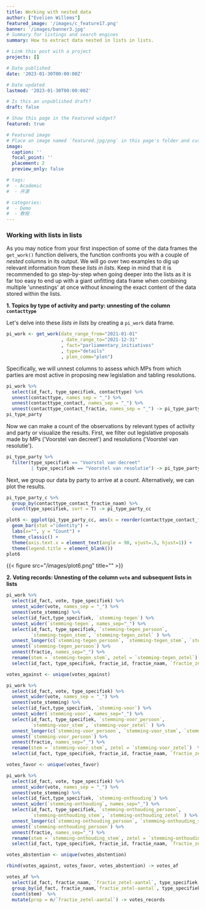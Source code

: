 ```yaml
---
title: Working with nested data
author: ["Evelien Willems"]
featured_image: '/images/c_feature17.png'
banner: '/images/banner3.jpg'
# Summary for listings and search engines
summary: How to extract data nested in lists in lists. 

# Link this post with a project
projects: []

# Date published
date: '2023-01-30T00:00:00Z'

# Date updated
lastmod: '2023-01-30T00:00:00Z'

# Is this an unpublished draft?
draft: false

# Show this page in the Featured widget?
featured: true

# Featured image
# Place an image named `featured.jpg/png` in this page's folder and customize its options here.
image: 
  caption: ''
  focal_point: ''
  placement: 2
  preview_only: false

# tags:
#  - Academic
#  - 开源

# categories:
#  - Demo
#  - 教程
---
```


### Working with lists in lists

As you may notice from your first inspection of some of the data frames the `get_work()` function delivers, the function confronts you with a couple of *nested* columns in its output. We will go over two examples to dig up relevant information from these *lists in lists*. Keep in mind that it is recommended to go step-by-step when going deeper into the lists as it is far too easy to end up with a giant unfitting data frame when combining multiple 'unnestings' at once without knowing the exact content of the data stored within the lists.

**1. Topics by type of activity and party: unnesting of the column `contacttype`**

Let's delve into these *lists in lists* by creating a `pi_work` data frame. 

```r
pi_work <- get_work(date_range_from="2021-01-01"
                    , date_range_to="2021-12-31"
                    , fact="parliamentary_initiatives"
                    , type="details"
                    , plen_comm="plen")
```

Specifically, we will unnest columns to assess which MPs from which parties are most active in proposing new legislation and tabling resolutions.

```r
pi_work %>%
  select(id_fact, type_specifiek, contacttype) %>%
  unnest(contacttype, names_sep = "_") %>%
  unnest(contacttype_contact, names_sep = "_") %>%
  unnest(contacttype_contact_fractie, names_sep = "_") -> pi_type_party
pi_type_party
```

Now we can make a count of the observations by relevant types of activity and party or visualize the results. First, we filter out legislative proposals made by MPs ('Voorstel van decreet') and resolutions ('Voorstel van resolutie').

```r
pi_type_party %>%
  filter(type_specifiek == "Voorstel van decreet" 
         | type_specifiek == "Voorstel van resolutie") -> pi_type_party_c
```

Next, we group our data by party to arrive at a count. Alternatively, we can plot the results. 

```r
pi_type_party_c %>% 
  group_by(contacttype_contact_fractie_naam) %>%
  count(type_specifiek, sort = T) -> pi_type_party_cc
```
```r
plot6 <- ggplot(pi_type_party_cc, aes(x = reorder(contacttype_contact_fractie_naam, -n), y = n, fill = type_specifiek, colour = type_specifiek)) + 
  geom_bar(stat ="identity") +
  labs(x="", y = "Count") + 
  theme_classic() +
  theme(axis.text.x = element_text(angle = 90, vjust=.5, hjust=1)) +
  theme(legend.title = element_blank())
plot6  
```

{{< figure src="/images/plot6.png" title="" >}}

**2. Voting records: Unnesting of the column `vote` and subsequent lists in lists**

```r
pi_work %>%
  select(id_fact, vote, type_specifiek) %>%
  unnest_wider(vote, names_sep = "_") %>%
  unnest(vote_stemming) %>%
  select(id_fact,type_specifiek, `stemming-tegen`) %>%
  unnest_wider(`stemming-tegen`, names_sep="_") %>%
  select(id_fact, type_specifiek, `stemming-tegen_persoon`,
         `stemming-tegen_stem`, `stemming-tegen_zetel` ) %>%
  unnest_longer(c(`stemming-tegen_persoon`, `stemming-tegen_stem`, `stemming-tegen_zetel`)) %>%
  unnest(`stemming-tegen_persoon`) %>%
  unnest(fractie, names_sep="_") %>%
  rename(stem = `stemming-tegen_stem`, zetel = `stemming-tegen_zetel`) %>%
  select(id_fact, type_specifiek, fractie_id, fractie_naam, `fractie_zetel-aantal`, naam, voornaam, stem) -> votes_against

votes_against <- unique(votes_against)

pi_work %>%
  select(id_fact, vote, type_specifiek) %>%
  unnest_wider(vote, names_sep = "_") %>%
  unnest(vote_stemming) %>%
  select(id_fact,type_specifiek, `stemming-voor`) %>%
  unnest_wider(`stemming-voor`, names_sep="_") %>%
  select(id_fact, type_specifiek, `stemming-voor_persoon`,
         `stemming-voor_stem`, `stemming-voor_zetel` ) %>%
  unnest_longer(c(`stemming-voor_persoon`, `stemming-voor_stem`, `stemming-voor_zetel`)) %>%
  unnest(`stemming-voor_persoon`) %>%
  unnest(fractie, names_sep="_") %>%
  rename(stem = `stemming-voor_stem`, zetel = `stemming-voor_zetel`)  %>%
  select(id_fact, type_specifiek, fractie_id, fractie_naam, `fractie_zetel-aantal`, naam, voornaam, stem) -> votes_favor

votes_favor <- unique(votes_favor)

pi_work %>%
  select(id_fact, vote, type_specifiek) %>%
  unnest_wider(vote, names_sep = "_") %>%
  unnest(vote_stemming) %>%
  select(id_fact,type_specifiek, `stemming-onthouding`) %>%
  unnest_wider(`stemming-onthouding`, names_sep="_") %>%
  select(id_fact, type_specifiek, `stemming-onthouding_persoon`,
         `stemming-onthouding_stem`, `stemming-onthouding_zetel` ) %>%
  unnest_longer(c(`stemming-onthouding_persoon`, `stemming-onthouding_stem`, `stemming-onthouding_zetel`)) %>%
  unnest(`stemming-onthouding_persoon`) %>%
  unnest(fractie, names_sep="_") %>%
  rename(stem = `stemming-onthouding_stem`, zetel = `stemming-onthouding_zetel`)  %>%
  select(id_fact, type_specifiek, fractie_id, fractie_naam, `fractie_zetel-aantal`, naam, voornaam, stem) -> votes_abstention

votes_abstention <- unique(votes_abstention)
```
```r
rbind(votes_against, votes_favor, votes_abstention) -> votes_af

votes_af %>%
  select(id_fact, fractie_naam, `fractie_zetel-aantal`, type_specifiek, stem) %>%
  group_by(id_fact, fractie_naam,`fractie_zetel-aantal`, type_specifiek) %>%
  count(stem)  %>%
  mutate(prop = n/`fractie_zetel-aantal`) -> votes_records
```
